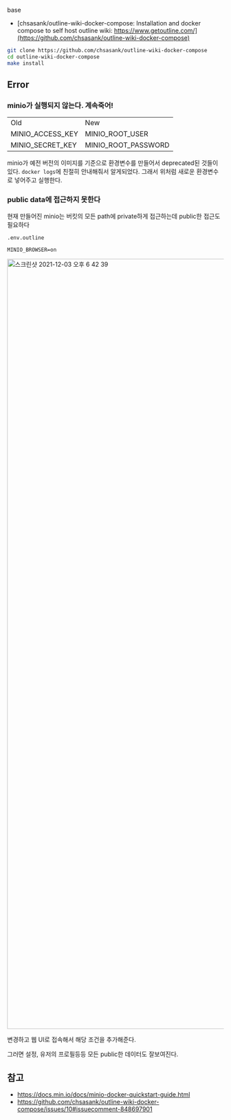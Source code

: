 base

- [chsasank/outline-wiki-docker-compose: Installation and docker compose to self host outline wiki: https://www.getoutline.com/](https://github.com/chsasank/outline-wiki-docker-compose)

```sh
git clone https://github.com/chsasank/outline-wiki-docker-compose
cd outline-wiki-docker-compose
make install
```

## Error

### minio가 실행되지 않는다. 계속죽어!

<table>
  <tr>
    <td>Old
    <td>New
  <tr>
    <td>MINIO_ACCESS_KEY
    <td>MINIO_ROOT_USER
  <tr>
    <td>MINIO_SECRET_KEY
    <td>MINIO_ROOT_PASSWORD
</table>

minio가 예전 버전의 이미지를 기준으로 환경변수를 만들어서 deprecated된 것들이 있다.
`docker logs`에 친절히 안내해줘서 알게되었다.
그래서 위처럼 새로운 환경변수로 넣어주고 실행한다.

### public data에 접근하지 못한다


현재 만들어진 minio는 버킷의 모든 path에 private하게 접근하는데 public한 접근도 필요하다

`.env.outline`
```
MINIO_BROWSER=on
```


<img width="1792" alt="스크린샷 2021-12-03 오후 6 42 39" src="https://user-images.githubusercontent.com/42893446/144581112-ce69d314-bf4a-4bf4-9685-f5244dad8b4c.png">

변경하고 웹 UI로 접속해서 해당 조건을 추가해준다.

그러면 설정, 유저의 프로필등등 모든 public한 데이터도 잘보여진다.

## 참고

- https://docs.min.io/docs/minio-docker-quickstart-guide.html
- https://github.com/chsasank/outline-wiki-docker-compose/issues/10#issuecomment-848697901